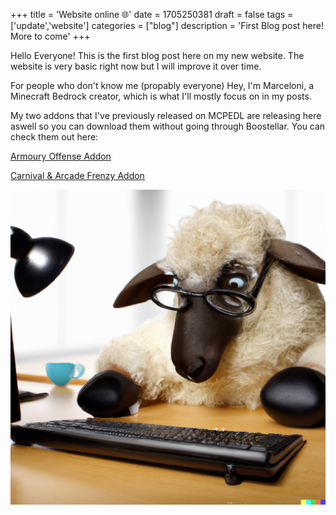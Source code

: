 +++
title = 'Website online 🌐'
date = 1705250381
draft = false
tags = ['update','website']
categories = ["blog"]
description = 'First Blog post here! More to come'
+++

Hello Everyone! This is the first blog post here on my new website. The website is very basic right now but I will improve it over time.

For people who don't know me (propably everyone) Hey, I'm Marceloni, a Minecraft Bedrock creator, which is what I'll mostly focus on in my posts.

My two addons that I've previously released on MCPEDL are releasing here aswell so you can download them without going through Boostellar.
You can check them out here:

[Armoury Offense Addon](/posts/armoury-offense/)

[Carnival & Arcade Frenzy Addon](/posts/carnival-arcade/)

![](cover.png)